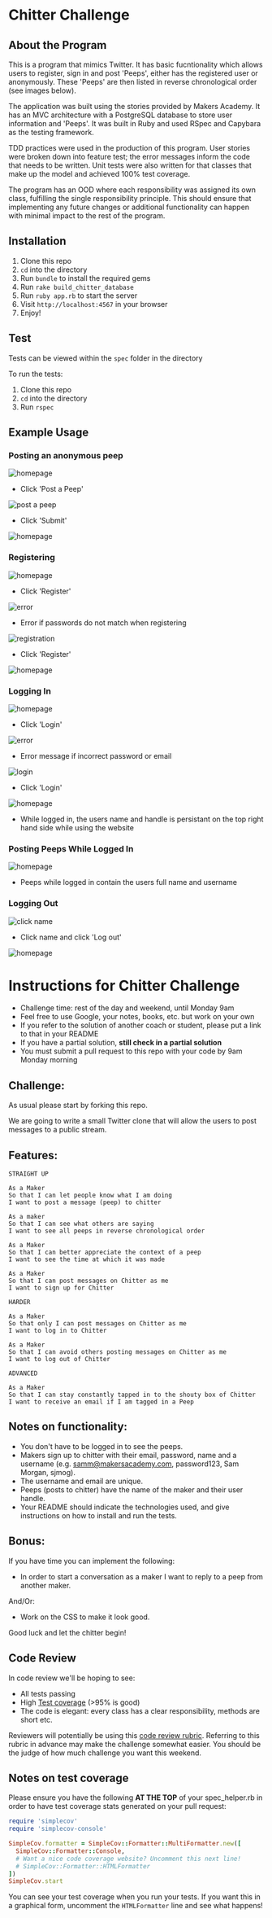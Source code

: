 Chitter Challenge
=================
## About the Program

This is a program that mimics Twitter. It has basic fucntionality which allows users to register, sign in and post 'Peeps', either has the registered user or anonymously. These 'Peeps' are then listed in reverse chronological order (see images below).

The application was built using the stories provided by Makers Academy. It has an MVC architecture with a PostgreSQL database to store user information and 'Peeps'. It was built in Ruby and used RSpec and Capybara as the testing framework.

TDD practices were used in the production of this program. User stories were broken down into feature test; the error messages inform the code that needs to be written. Unit tests were also written for that classes that make up the model and achieved 100% test coverage.

The program has an OOD where each responsibility was assigned its own class, fulfilling the single responsibility principle. This should ensure that implementing any future changes or additional functionality can happen with minimal impact to the rest of the program.


## Installation
1. Clone this repo
2. `cd` into the directory
3. Run `bundle` to install the required gems
4. Run `rake build_chitter_database`
5. Run `ruby app.rb` to start the server
6. Visit `http://localhost:4567` in your browser
7. Enjoy!

## Test
Tests can be viewed within the `spec` folder in the directory

To run the tests:
1. Clone this repo
2. `cd` into the directory
3. Run `rspec`

## Example Usage
### Posting an anonymous peep
![homepage](./images/homepage.png)
- Click 'Post a Peep'

![post a peep](./images/post_a_peep_anon.png)
- Click 'Submit'

![homepage](./images/homepage_with_anon_peep.png)

### Registering
![homepage](./images/homepage_with_anon_peep.png)
- Click 'Register'

![error](./images/registration_error.png)
- Error if passwords do not match when registering

![registration](./images/registration.png)
- Click 'Register'

![homepage](./images/homepage_registered.png)

### Logging In
![homepage](./images/homepage_registered.png)
- Click 'Login'

![error](./images/login_error.png)
- Error message if incorrect password or email

![login](./images/login.png)
- Click 'Login'

![homepage](./images/homepage_login.png)
- While logged in, the users name and handle is persistant on the top right hand side while using the website

### Posting Peeps While Logged In
![homepage](./images/user_peeps.png)
- Peeps while logged in contain the users full name and username

### Logging Out
![click name](./images/click_name.png)
- Click name and click 'Log out'

![homepage](./images/homepage_log_out.png)

# Instructions for Chitter Challenge

* Challenge time: rest of the day and weekend, until Monday 9am
* Feel free to use Google, your notes, books, etc. but work on your own
* If you refer to the solution of another coach or student, please put a link to that in your README
* If you have a partial solution, **still check in a partial solution**
* You must submit a pull request to this repo with your code by 9am Monday morning

Challenge:
-------

As usual please start by forking this repo.

We are going to write a small Twitter clone that will allow the users to post messages to a public stream.

Features:
-------

```
STRAIGHT UP

As a Maker
So that I can let people know what I am doing
I want to post a message (peep) to chitter

As a maker
So that I can see what others are saying
I want to see all peeps in reverse chronological order

As a Maker
So that I can better appreciate the context of a peep
I want to see the time at which it was made

As a Maker
So that I can post messages on Chitter as me
I want to sign up for Chitter

HARDER

As a Maker
So that only I can post messages on Chitter as me
I want to log in to Chitter

As a Maker
So that I can avoid others posting messages on Chitter as me
I want to log out of Chitter

ADVANCED

As a Maker
So that I can stay constantly tapped in to the shouty box of Chitter
I want to receive an email if I am tagged in a Peep
```

Notes on functionality:
------

* You don't have to be logged in to see the peeps.
* Makers sign up to chitter with their email, password, name and a username (e.g. samm@makersacademy.com, password123, Sam Morgan, sjmog).
* The username and email are unique.
* Peeps (posts to chitter) have the name of the maker and their user handle.
* Your README should indicate the technologies used, and give instructions on how to install and run the tests.

Bonus:
-----

If you have time you can implement the following:

* In order to start a conversation as a maker I want to reply to a peep from another maker.

And/Or:

* Work on the CSS to make it look good.

Good luck and let the chitter begin!

Code Review
-----------

In code review we'll be hoping to see:

* All tests passing
* High [Test coverage](https://github.com/makersacademy/course/blob/master/pills/test_coverage.md) (>95% is good)
* The code is elegant: every class has a clear responsibility, methods are short etc.

Reviewers will potentially be using this [code review rubric](docs/review.md).  Referring to this rubric in advance may make the challenge somewhat easier.  You should be the judge of how much challenge you want this weekend.

Notes on test coverage
----------------------

Please ensure you have the following **AT THE TOP** of your spec_helper.rb in order to have test coverage stats generated
on your pull request:

```ruby
require 'simplecov'
require 'simplecov-console'

SimpleCov.formatter = SimpleCov::Formatter::MultiFormatter.new([
  SimpleCov::Formatter::Console,
  # Want a nice code coverage website? Uncomment this next line!
  # SimpleCov::Formatter::HTMLFormatter
])
SimpleCov.start
```

You can see your test coverage when you run your tests. If you want this in a graphical form, uncomment the `HTMLFormatter` line and see what happens!
